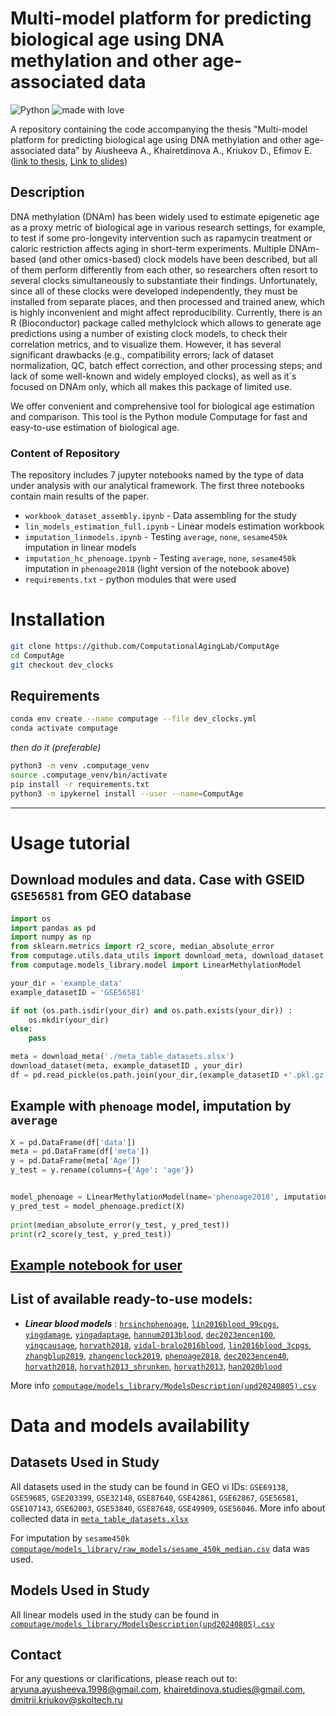 # **Multi-model platform for predicting biological age using DNA methylation and other age-associated data**
![Python](https://img.shields.io/badge/python-v3.11+-blue.svg)
![made with love](https://img.shields.io/badge/made%20with%20%E2%9D%A4%EF%B8%8F-8A2BE2)

A repository containing the code accompanying the thesis "Multi-model platform for predicting biological age using DNA methylation and other age-associated data" by Aiusheeva A., Khairetdinova A., Kriukov D., Efimov E. ([link to thesis](https://docs.google.com/document/d/14n0dbZ__1WixYWfHOoA_MzKpy7_U_4bF0A2hsUm4ggA/edit?usp=sharing), [Link to slides](https://docs.google.com/presentation/d/1mGrtdA-2_gAEoWWa5XMw-bVd3PpfNBnS7KbofaOf0Gs3/edit?usp=sharing))

## Description

DNA methylation (DNAm) has been widely used to estimate epigenetic age as a proxy metric of biological age in various research settings, for example, to test if some pro-longevity intervention such as rapamycin treatment or caloric restriction affects aging in short-term experiments. Multiple DNAm-based (and other omics-based) clock models have been described, but all of them perform differently from each other, so researchers often resort to several clocks simultaneously to substantiate their findings. Unfortunately, since all of these clocks were developed independently, they must be installed from separate places, and then processed and trained anew, which is highly inconvenient and might affect reproducibility. Currently, there is an R (Bioconductor) package called methylclock which allows to generate age predictions using a number of existing clock models, to check their correlation metrics, and to visualize them. However, it has several significant drawbacks (e.g., compatibility errors; lack of dataset normalization, QC, batch effect correction, and other processing steps; and lack of some well-known and widely employed clocks), as well as it`s focused on DNAm only, which all makes this package of limited use. 

We offer convenient and comprehensive tool for biological age estimation and comparison. This tool is the Python module Computage for fast and easy-to-use estimation of biological age.



### Content of Repository

The repository includes 7 jupyter notebooks named by the type of data under analysis with our analytical framework. The first three notebooks contain main results of the paper.

- `workbook_dataset_assembly.ipynb` - Data assembling for the study
- `lin_models_estimation_full.ipynb` - Linear models estimation workbook
- `imputation_linmodels.ipynb` - Testing `average`, `none`, `sesame450k` imputation in linear models
- `imputation_hc_phenoage.ipynb` - Testing `average`, `none`, `sesame450k` imputation in `phenoage2018` (light version of the notebook above)
- `requirements.txt` - python modules that were used 


# **Installation**

```bash
git clone https://github.com/ComputationalAgingLab/ComputAge
cd ComputAge
git checkout dev_clocks
```

## **Requirements**
```bash
conda env create --name computage --file dev_clocks.yml
conda activate computage
```
*then do it (preferable)* 
```bash
python3 -m venv .computage_venv
source .computage_venv/bin/activate
pip install -r requirements.txt
python3 -m ipykernel install --user --name=ComputAge
```
***

# **Usage tutorial**

## Download modules and data. Case with GSEID `GSE56581` from GEO database

```python
import os
import pandas as pd
import numpy as np
from sklearn.metrics import r2_score, median_absolute_error
from computage.utils.data_utils import download_meta, download_dataset
from computage.models_library.model import LinearMethylationModel

your_dir = 'example_data'
example_datasetID = 'GSE56581'

if not (os.path.isdir(your_dir) and os.path.exists(your_dir)) :
    os.mkdir(your_dir)
else:
    pass    

meta = download_meta('./meta_table_datasets.xlsx')
download_dataset(meta, example_datasetID , your_dir)
df = pd.read_pickle(os.path.join(your_dir,(example_datasetID +'.pkl.gz')))
```

## Example with `phenoage` model, imputation by `average`
```python
X = pd.DataFrame(df['data'])
meta = pd.DataFrame(df['meta'])
y = pd.DataFrame(meta['Age'])
y_test = y.rename(columns={'Age': 'age'})


model_phenoage = LinearMethylationModel(name='phenoage2018', imputation='average')
y_pred_test = model_phenoage.predict(X)
       
print(median_absolute_error(y_test, y_pred_test))
print(r2_score(y_test, y_pred_test))

```

## [Example notebook for user](https://github.com/ComputationalAgingLab/ComputAge/blob/dev_clocks/Example.ipynb)


## __List of available ready-to-use models:__
- ***Linear blood models*** : [`hrsinchphenoage`](https://github.com/ComputationalAgingLab/ComputAge/blob/dev_clocks/computage/models_library/raw_models/HRSInCHPhenoAge.csv),
 [`lin2016blood_99cpgs`](https://github.com/ComputationalAgingLab/ComputAge/blob/dev_clocks/computage/models_library/raw_models/Lin2016Blood_99CpGs.csv),
 [`yingdamage`](https://github.com/ComputationalAgingLab/ComputAge/blob/dev_clocks/computage/models_library/raw_models/YingDamAge.csv),
 [`yingadaptage`](https://github.com/ComputationalAgingLab/ComputAge/blob/dev_clocks/computage/models_library/raw_models/YingAdaptAge.csv),
 [`hannum2013blood`](https://github.com/ComputationalAgingLab/ComputAge/blob/dev_clocks/computage/models_library/raw_models/Hannum2013Blood.csv),
 [`dec2023encen100`](https://github.com/ComputationalAgingLab/ComputAge/blob/dev_clocks/computage/models_library/raw_models/Dec2023ENCen100.csv),
 [`yingcausage`](https://github.com/ComputationalAgingLab/ComputAge/blob/dev_clocks/computage/models_library/raw_models/YingCausAge.csv),
 [`horvath2018`](https://github.com/ComputationalAgingLab/ComputAge/blob/dev_clocks/computage/models_library/raw_models/Horvath2018.csv),
 [`vidal-bralo2016blood`](https://github.com/ComputationalAgingLab/ComputAge/blob/dev_clocks/computage/models_library/raw_models/Vidal-Bralo2016Blood.csv),
 [`lin2016blood_3cpgs`](https://github.com/ComputationalAgingLab/ComputAge/blob/dev_clocks/computage/models_library/raw_models/Lin2016Blood_3CpGs.csv),
 [`zhangblup2019`](https://github.com/ComputationalAgingLab/ComputAge/blob/dev_clocks/computage/models_library/raw_models/ZhangBLUP2019.csv),
 [`zhangenclock2019`](https://github.com/ComputationalAgingLab/ComputAge/blob/dev_clocks/computage/models_library/raw_models/ZhangENClock2019.csv),
 [`phenoage2018`](https://github.com/ComputationalAgingLab/ComputAge/blob/dev_clocks/computage/models_library/raw_models/PhenoAge2018.csv),
 [`dec2023encen40`](https://github.com/ComputationalAgingLab/ComputAge/blob/dev_clocks/computage/models_library/raw_models/Dec2023ENCen40.csv), [`horvath2018`](https://github.com/ComputationalAgingLab/ComputAge/blob/dev_clocks/computage/models_library/raw_models/Horvath2018.csv), [`horvath2013_shrunken`](https://github.com/ComputationalAgingLab/ComputAge/blob/dev_clocks/computage/models_library/raw_models/Horvath2013_Shrunken.csv), [`horvath2013`](https://github.com/ComputationalAgingLab/ComputAge/blob/dev_clocks/computage/models_library/raw_models/Horvath2013.csv), [`han2020blood`](https://github.com/ComputationalAgingLab/ComputAge/blob/dev_clocks/computage/models_library/raw_models/Han2020Blood.csv)

More info [`computage/models_library/ModelsDescription(upd20240805).csv`](https://github.com/ComputationalAgingLab/ComputAge/blob/dev_clocks/computage/models_library/ModelsDescription(upd20240805).csv)

# **Data and models availability**
## Datasets Used in Study
All datasets used in the study can be found in GEO vi IDs: `GSE69138`, `GSE59685`, `GSE203399`, `GSE32148`, `GSE87640`, `GSE42861`, `GSE62867`, `GSE56581`, `GSE107143`, `GSE62003`, `GSE53840`, `GSE87648`, `GSE49909`, `GSE56046`. More info about collected data in [`meta_table_datasets.xlsx`](https://docs.yandex.ru/docs/view?url=ya-disk-public%3A%2F%2F7ywsWVjy4DeeWAZKkSJjw8scu7IAQL3ZWJt8jlz%2FSR%2BLxm%2Fe%2FAss5aQ9fRfwVXI%2Bq%2FJ6bpmRyOJonT3VoXnDag%3D%3D&name=meta_table_datasets.xlsx&nosw=1)

For imputation by `sesame450k` [`computage/models_library/raw_models/sesame_450k_median.csv`](https://github.com/ComputationalAgingLab/ComputAge/blob/dev_clocks/computage/models_library/raw_models/sesame_450k_median.csv) data was used.

## Models Used in Study
All linear models used in the study can be found in [`computage/models_library/ModelsDescription(upd20240805).csv`](https://github.com/ComputationalAgingLab/ComputAge/blob/dev_clocks/computage/models_library/ModelsDescription(upd20240805).csv)

## Contact
For any questions or clarifications, please reach out to: aryuna.ayusheeva.1998@gmail.com, khairetdinova.studies@gmail.com, dmitrii.kriukov@skoltech.ru